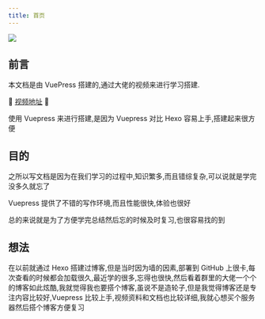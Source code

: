 ```yaml
---
title: 首页
---
```


![](/about/4.jpg)

## 前言

本文档是由 VuePress 搭建的,通过大佬的视频来进行学习搭建.

:tada: [视频地址](https://www.bilibili.com/video/av43316513/) :tada:

使用 Vuepress 来进行搭建,是因为 Vuepress 对比 Hexo 容易上手,搭建起来很方便

## 目的

之所以写文档是因为在我们学习的过程中,知识繁多,而且错综复杂,可以说就是学完没多久就忘了

Vuepress 提供了不错的写作环境,而且性能很快,体验也很好

总的来说就是为了方便学完总结然后忘的时候及时复习,也很容易找的到

## 想法

在以前就通过 Hexo 搭建过博客,但是当时因为墙的因素,部署到 GitHub 上很卡,每次查看的时候都会加载很久,最近学的很多,忘得也很快,然后看着群里的大佬一个个的博客如此炫酷,我就觉得我也要搭个博客,虽说不是造轮子,但是我觉得博客还是专注内容比较好,Vuepress 比较上手,视频资料和文档也比较详细,我就心想买个服务器然后搭个博客方便复习

